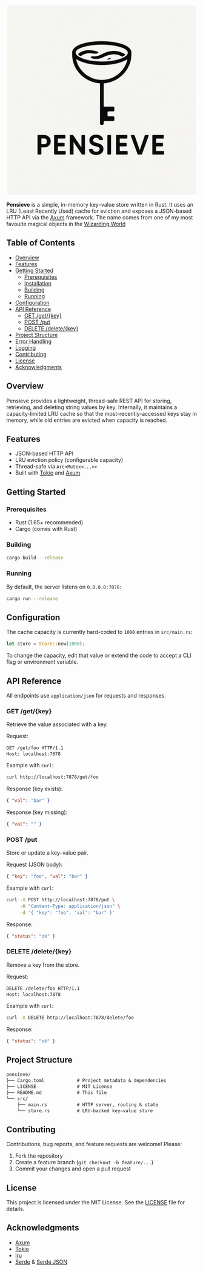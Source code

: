 <p align="center">
<img src="Pensieve.png" alt="" width="500"/>
</p>

**Pensieve** is a simple, in-memory key–value store written in Rust. It uses an LRU (Least Recently Used) cache for eviction and exposes a JSON-based HTTP API via the [Axum](https://crates.io/crates/axum) framework. The name comes from one of my most favouite magical objects in the [Wizarding World](https://www.harrypotter.com/writing-by-jk-rowling/pensieve)


 ## Table of Contents
 - [Overview](#overview)
 - [Features](#features)
 - [Getting Started](#getting-started)
   - [Prerequisites](#prerequisites)
   - [Installation](#installation)
   - [Building](#building)
   - [Running](#running)
 - [Configuration](#configuration)
 - [API Reference](#api-reference)
   - [GET /get/{key}](#get-getkey)
   - [POST /put](#post-put)
   - [DELETE /delete/{key}](#delete-deletekey)
 - [Project Structure](#project-structure)
 - [Error Handling](#error-handling)
 - [Logging](#logging)
 - [Contributing](#contributing)
 - [License](#license)
 - [Acknowledgments](#acknowledgments)

 ## Overview
Pensieve provides a lightweight, thread-safe REST API for storing, retrieving, and deleting string values by key. Internally, it maintains a capacity-limited LRU cache so that the most-recently-accessed keys stay in memory, while old entries are evicted when capacity is reached.

 ## Features
 - JSON-based HTTP API
 - LRU eviction policy (configurable capacity)
 - Thread-safe via `Arc<Mutex<...>>`
 - Built with [Tokio](https://crates.io/crates/tokio) and [Axum](https://crates.io/crates/axum)

 ## Getting Started

 ### Prerequisites
 - Rust (1.65+ recommended)
 - Cargo (comes with Rust)


 ### Building
 ```bash
 cargo build --release
 ```

 ### Running
 By default, the server listens on `0.0.0.0:7878`:
 ```bash
 cargo run --release
 ```

 ## Configuration
 The cache capacity is currently hard-coded to `1000` entries in `src/main.rs`:
 ```rust
 let store = Store::new(1000);
 ```
 To change the capacity, edit that value or extend the code to accept a CLI flag or environment variable.

 ## API Reference

 All endpoints use `application/json` for requests and responses.

 ### GET /get/{key}
 Retrieve the value associated with a key.

 Request:
 ```http
 GET /get/foo HTTP/1.1
 Host: localhost:7878
 ```

 Example with `curl`:
 ```bash
 curl http://localhost:7878/get/foo
 ```

 Response (key exists):
 ```json
 { "val": "bar" }
 ```

 Response (key missing):
 ```json
 { "val": "" }
 ```

 ### POST /put
 Store or update a key–value pair.

 Request (JSON body):
 ```json
 { "key": "foo", "val": "bar" }
 ```

 Example with `curl`:
 ```bash
 curl -X POST http://localhost:7878/put \
      -H "Content-Type: application/json" \
      -d '{ "key": "foo", "val": "bar" }'
 ```

 Response:
 ```json
 { "status": "ok" }
 ```

 ### DELETE /delete/{key}
 Remove a key from the store.

 Request:
 ```http
 DELETE /delete/foo HTTP/1.1
 Host: localhost:7878
 ```

 Example with `curl`:
 ```bash
 curl -X DELETE http://localhost:7878/delete/foo
 ```

 Response:
 ```json
 { "status": "ok" }
 ```

 ## Project Structure
 ```text
 pensieve/
 ├── Cargo.toml            # Project metadata & dependencies
 ├── LICENSE               # MIT License
 ├── README.md             # This file
 └── src/
     ├── main.rs           # HTTP server, routing & state
     └── store.rs          # LRU-backed key–value store
 ```


 ## Contributing
 Contributions, bug reports, and feature requests are welcome! Please:
 1. Fork the repository
 2. Create a feature branch (`git checkout -b feature/...`)
 3. Commit your changes and open a pull request

 ## License
 This project is licensed under the MIT License. See the [LICENSE](LICENSE) file for details.

 ## Acknowledgments
 - [Axum](https://crates.io/crates/axum)
 - [Tokio](https://crates.io/crates/tokio)
 - [lru](https://crates.io/crates/lru)
 - [Serde](https://crates.io/crates/serde) & [Serde JSON](https://crates.io/crates/serde_json)

